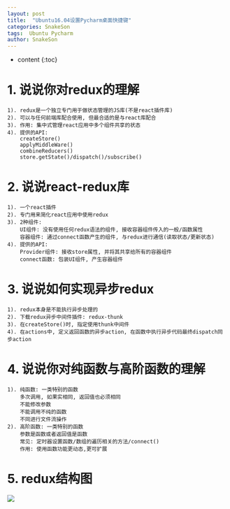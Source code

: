```yaml
---
layout: post
title:  "Ubuntu16.04设置Pycharm桌面快捷键"
categories: SnakeSon
tags:  Ubuntu Pycharm 
author: SnakeSon
---
```


* content
{:toc}

# 1. 说说你对redux的理解
	1). redux是一个独立专门用于做状态管理的JS库(不是react插件库)
	2). 可以与任何前端库配合使用, 但最合适的是与react库配合
	3). 作用: 集中式管理react应用中多个组件共享的状态
	4). 提供的API:
		createStore()
		applyMiddleWare()
		combineReducers()
		store.getState()/dispatch()/subscribe()
	







# 2. 说说react-redux库
	1). 一个react插件
	2). 专门用来简化react应用中使用redux
	3). 2种组件:
		UI组件: 没有使用任何redux语法的组件, 接收容器组件传入的一般/函数属性
		容器组件: 通过connect函数产生的组件, 与redux进行通信(读取状态/更新状态)
	4). 提供的API:
		Provider组件: 接收store属性, 并将其共享给所有的容器组件
		connect函数: 包装UI组件, 产生容器组件

# 3. 说说如何实现异步redux
	1). redux本身是不能执行异步处理的
	2). 下载redux异步中间件插件: redux-thunk
	3). 在createStore()时, 指定使用thunk中间件
	4). 在actions中, 定义返回函数的异步action, 在函数中执行异步代码最终dispatch同步action

# 4. 说说你对纯函数与高阶函数的理解
	1). 纯函数: 一类特别的函数
		多次调用, 如果实相同, 返回值也必须相同
		不能修改参数
		不能调用不纯的函数
		不同进行文件流操作
	2). 高阶函数: 一类特别的函数
		参数是函数或者返回值是函数
		常见: 定时器设置函数/数组的遍历相关的方法/connect()
		作用: 使用函数功能更动态,更可扩展
		
# 5. redux结构图
![](https://i.imgur.com/IDGQZRq.png)


